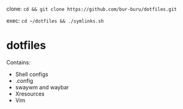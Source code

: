 <p>clone: <code>cd && git clone https://github.com/bur-buru/dotfiles.git</code><br></p>
<p>exec: <code>cd ~/dotfiles && ./symlinks.sh</code></p>

<h1>dotfiles</h1>
<p>Contains: </p>
  <ul>
    <li>Shell configs</li>
    <li>.config</li>
    <li>swaywm and waybar</li>
    <li>Xresources</li>
    <li>Vim</li>
  </ul>